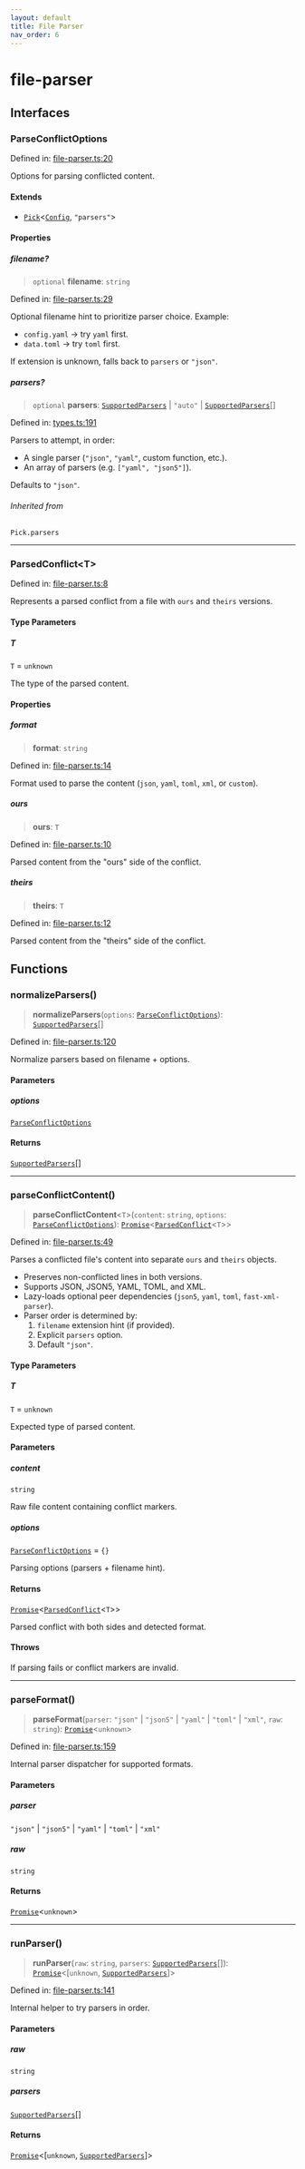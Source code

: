 ```yaml
---
layout: default
title: File Parser
nav_order: 6
---
```


# file-parser

## Interfaces

### ParseConflictOptions

Defined in: [file-parser.ts:20](https://github.com/react18-tools/git-json-resolver/blob/f4a78307ca1912fa18ae0a9600625f9d3b3c8372/lib/src/file-parser.ts#L20)

Options for parsing conflicted content.

#### Extends

- [`Pick`](https://www.typescriptlang.org/docs/handbook/utility-types.html#picktype-keys)\<[`Config`](types/README.md#config), `"parsers"`\>

#### Properties

##### filename?

> `optional` **filename**: `string`

Defined in: [file-parser.ts:29](https://github.com/react18-tools/git-json-resolver/blob/f4a78307ca1912fa18ae0a9600625f9d3b3c8372/lib/src/file-parser.ts#L29)

Optional filename hint to prioritize parser choice.
Example:

- `config.yaml` → try `yaml` first.
- `data.toml` → try `toml` first.

If extension is unknown, falls back to `parsers` or `"json"`.

##### parsers?

> `optional` **parsers**: [`SupportedParsers`](types/README.md#supportedparsers) \| `"auto"` \| [`SupportedParsers`](types/README.md#supportedparsers)[]

Defined in: [types.ts:191](https://github.com/react18-tools/git-json-resolver/blob/f4a78307ca1912fa18ae0a9600625f9d3b3c8372/lib/src/types.ts#L191)

Parsers to attempt, in order:

- A single parser (`"json"`, `"yaml"`, custom function, etc.).
- An array of parsers (e.g. `["yaml", "json5"]`).

Defaults to `"json"`.

###### Inherited from

`Pick.parsers`

---

### ParsedConflict\<T\>

Defined in: [file-parser.ts:8](https://github.com/react18-tools/git-json-resolver/blob/f4a78307ca1912fa18ae0a9600625f9d3b3c8372/lib/src/file-parser.ts#L8)

Represents a parsed conflict from a file with `ours` and `theirs` versions.

#### Type Parameters

##### T

`T` = `unknown`

The type of the parsed content.

#### Properties

##### format

> **format**: `string`

Defined in: [file-parser.ts:14](https://github.com/react18-tools/git-json-resolver/blob/f4a78307ca1912fa18ae0a9600625f9d3b3c8372/lib/src/file-parser.ts#L14)

Format used to parse the content (`json`, `yaml`, `toml`, `xml`, or `custom`).

##### ours

> **ours**: `T`

Defined in: [file-parser.ts:10](https://github.com/react18-tools/git-json-resolver/blob/f4a78307ca1912fa18ae0a9600625f9d3b3c8372/lib/src/file-parser.ts#L10)

Parsed content from the "ours" side of the conflict.

##### theirs

> **theirs**: `T`

Defined in: [file-parser.ts:12](https://github.com/react18-tools/git-json-resolver/blob/f4a78307ca1912fa18ae0a9600625f9d3b3c8372/lib/src/file-parser.ts#L12)

Parsed content from the "theirs" side of the conflict.

## Functions

### normalizeParsers()

> **normalizeParsers**(`options`: [`ParseConflictOptions`](#parseconflictoptions)): [`SupportedParsers`](types/README.md#supportedparsers)[]

Defined in: [file-parser.ts:120](https://github.com/react18-tools/git-json-resolver/blob/f4a78307ca1912fa18ae0a9600625f9d3b3c8372/lib/src/file-parser.ts#L120)

Normalize parsers based on filename + options.

#### Parameters

##### options

[`ParseConflictOptions`](#parseconflictoptions)

#### Returns

[`SupportedParsers`](types/README.md#supportedparsers)[]

---

### parseConflictContent()

> **parseConflictContent**\<`T`\>(`content`: `string`, `options`: [`ParseConflictOptions`](#parseconflictoptions)): [`Promise`](https://developer.mozilla.org/docs/Web/JavaScript/Reference/Global_Objects/Promise)\<[`ParsedConflict`](#parsedconflict)\<`T`\>\>

Defined in: [file-parser.ts:49](https://github.com/react18-tools/git-json-resolver/blob/f4a78307ca1912fa18ae0a9600625f9d3b3c8372/lib/src/file-parser.ts#L49)

Parses a conflicted file's content into separate `ours` and `theirs` objects.

- Preserves non-conflicted lines in both versions.
- Supports JSON, JSON5, YAML, TOML, and XML.
- Lazy-loads optional peer dependencies (`json5`, `yaml`, `toml`, `fast-xml-parser`).
- Parser order is determined by:
  1. `filename` extension hint (if provided).
  2. Explicit `parsers` option.
  3. Default `"json"`.

#### Type Parameters

##### T

`T` = `unknown`

Expected type of parsed content.

#### Parameters

##### content

`string`

Raw file content containing conflict markers.

##### options

[`ParseConflictOptions`](#parseconflictoptions) = `{}`

Parsing options (parsers + filename hint).

#### Returns

[`Promise`](https://developer.mozilla.org/docs/Web/JavaScript/Reference/Global_Objects/Promise)\<[`ParsedConflict`](#parsedconflict)\<`T`\>\>

Parsed conflict with both sides and detected format.

#### Throws

If parsing fails or conflict markers are invalid.

---

### parseFormat()

> **parseFormat**(`parser`: `"json"` \| `"json5"` \| `"yaml"` \| `"toml"` \| `"xml"`, `raw`: `string`): [`Promise`](https://developer.mozilla.org/docs/Web/JavaScript/Reference/Global_Objects/Promise)\<`unknown`\>

Defined in: [file-parser.ts:159](https://github.com/react18-tools/git-json-resolver/blob/f4a78307ca1912fa18ae0a9600625f9d3b3c8372/lib/src/file-parser.ts#L159)

Internal parser dispatcher for supported formats.

#### Parameters

##### parser

`"json"` | `"json5"` | `"yaml"` | `"toml"` | `"xml"`

##### raw

`string`

#### Returns

[`Promise`](https://developer.mozilla.org/docs/Web/JavaScript/Reference/Global_Objects/Promise)\<`unknown`\>

---

### runParser()

> **runParser**(`raw`: `string`, `parsers`: [`SupportedParsers`](types/README.md#supportedparsers)[]): [`Promise`](https://developer.mozilla.org/docs/Web/JavaScript/Reference/Global_Objects/Promise)\<\[`unknown`, [`SupportedParsers`](types/README.md#supportedparsers)\]\>

Defined in: [file-parser.ts:141](https://github.com/react18-tools/git-json-resolver/blob/f4a78307ca1912fa18ae0a9600625f9d3b3c8372/lib/src/file-parser.ts#L141)

Internal helper to try parsers in order.

#### Parameters

##### raw

`string`

##### parsers

[`SupportedParsers`](types/README.md#supportedparsers)[]

#### Returns

[`Promise`](https://developer.mozilla.org/docs/Web/JavaScript/Reference/Global_Objects/Promise)\<\[`unknown`, [`SupportedParsers`](types/README.md#supportedparsers)\]\>
